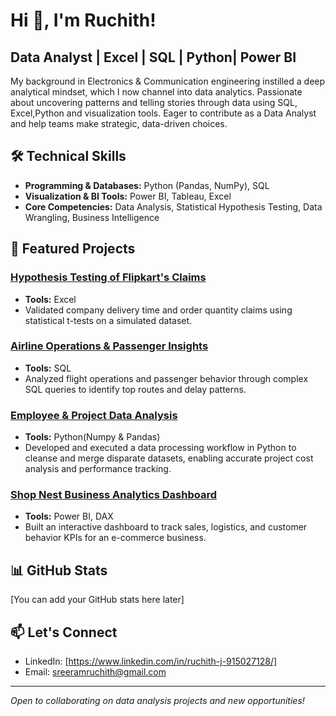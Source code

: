 # Hi 👋, I'm Ruchith! 

## Data Analyst | Excel | SQL | Python| Power BI ##

My background in Electronics & Communication engineering instilled a deep analytical mindset, which I now channel into data analytics. Passionate about uncovering patterns and telling stories through data using SQL, Excel,Python and visualization tools. Eager to contribute as a Data Analyst and help teams make strategic, data-driven choices.

## 🛠️ Technical Skills
- **Programming & Databases:** Python (Pandas, NumPy), SQL
- **Visualization & BI Tools:** Power BI, Tableau, Excel
- **Core Competencies:** Data Analysis, Statistical Hypothesis Testing, Data Wrangling, Business Intelligence

## 📂 Featured Projects

### [Hypothesis Testing of Flipkart's Claims](link_to_repo)
- **Tools:** Excel
- Validated company delivery time and order quantity claims using statistical t-tests on a simulated dataset.

### [Airline Operations & Passenger Insights](link_to_repo)
- **Tools:** SQL
- Analyzed flight operations and passenger behavior through complex SQL queries to identify top routes and delay patterns.

### [Employee & Project Data Analysis](link_to_repo)
- **Tools:** Python(Numpy & Pandas)
- Developed and executed a data processing workflow in Python to cleanse and merge disparate datasets, enabling accurate project cost analysis and performance tracking.

### [Shop Nest Business Analytics Dashboard](link_to_repo)
- **Tools:** Power BI, DAX
- Built an interactive dashboard to track sales, logistics, and customer behavior KPIs for an e-commerce business.

## 📊 GitHub Stats
[You can add your GitHub stats here later]

## 📫 Let's Connect
- LinkedIn: [https://www.linkedin.com/in/ruchith-j-915027128/]
- Email: sreeramruchith@gmail.com

---
*Open to collaborating on data analysis projects and new opportunities!*
